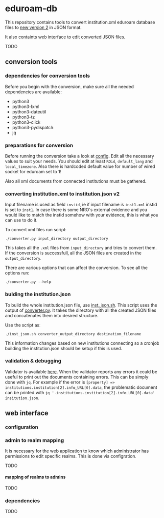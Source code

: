 # eduroam-db
This repository contains tools to convert institution.xml eduroam database files
to [new version 2](https://monitor.eduroam.org/fact_eduroam_db.php) in JSON format. 


It also containts web interface to edit converted JSON files.


TODO

## conversion tools

### dependencies for conversion tools

Before you begin with the conversion, make sure all the needed dependencies are available:
- python3
- python3-lxml
- python3-dateutil
- python3-tz
- python3-click
- python3-pydispatch
- jq

### preparations for conversion

Before running the conversion take a look at [config](https://github.com/CESNET/eduroam-db/blob/master/convertor/config.py).
Edit all the necessary values to suit your needs. You should edit at least `ROid`, `default_lang` and `local_timezone`.
Also there is hardcoded default value for number of wired socket for eduroam set to 1!

Also all xml documents from connected institutions must be gathered.

### converting institution.xml to institution.json v2

Input filename is used as field `instid`, ie if input filename is `inst1.xml` instid is set to `inst1`.
In case there is some NRO's external evidence and you would like to match
the instid somehow with your evidence, this is what you can use to do it.

To convert xml files run script:
```
./converter.py input_directory output_directory
```

This takes all the `.xml` files from `input_directory` and
tries to convert them. If the conversion is successfull,
all the JSON files are created in the `output_directory`.


There are various options that can affect the conversion.
To see all the options run:
```
./converter.py --help
```

### bulding the institution.json

To build the whole institution.json file, use [inst_json.sh](https://github.com/CESNET/eduroam-db/blob/master/convertor/inst_json.sh).
This script uses the output of [converter.py](https://github.com/CESNET/eduroam-db/blob/master/convertor/converter.py).
It takes the directory with all the created JSON files and concatenates them into desired structure.

Use the script as:
```
./inst_json.sh converter_output_directory destination_filename
```


This information changes based on new institutions connecting so a cronjob building
the institution.json should be setup if this is used.


### validation & debugging

Validator is available [here](https://monitor.eduroam.org/eduroam-database/v2/scripts/json_validation_test.php).
When the validator reports any errors it could be useful to print out the documents containing errors.
This can be simply done with `jq`. For example if the error is `[property] => institutions.institution[2].info_URL[0].data`,
the problematic document can be printed with `jq '.institutions.institution[2].info_URL[0].data' insitution.json`.

## web interface


### configuration

### admin to realm mapping

It is necessary for the web application to know which administrator has permissions to edit specific realms.
This is done via configration.

TODO

#### mapping of realms to admins

TODO

### dependencies

TODO
